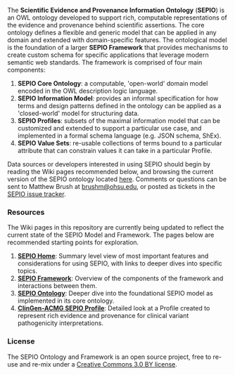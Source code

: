 The **Scientific Evidence and Provenance Information Ontology** (**SEPIO**) is an OWL ontology developed to support rich, computable representations of the evidence and provenance behind scientific assertions. The core ontology defines a flexible and generic model that can be applied in any domain and extended with domain-specific features. The ontological model is the foundation of a larger **SEPIO Framework** that provides mechanisms to create custom schema for specific applications that leverage modern semantic web standards. The framework is comprised of four main components:

1. **SEPIO Core Ontology**: a computable, 'open-world' domain model encoded in the OWL description logic language.
2. **SEPIO Information Model**: provides an informal specification for how terms and design patterns defined in the ontology can be applied as a 'closed-world' model for structuring data.
3. **SEPIO Profiles**: subsets of the maximal information model that can be customized and extended to support a particular use case, and implemented in a formal schema language (e.g. JSON schema, ShEx).
4. **SEPIO Value Sets**: re-usable collections of terms bound to a particular attribute that can constrain values it can take in a particular Profile.

Data sources or developers interested in using SEPIO should begin by reading the Wiki pages recommended below, and browsing the current version of the SEPIO ontology located [here](https://github.com/monarch-initiative/SEPIO-ontology/blob/master/src/ontology/sepio.owl).  Comments or questions can be sent to Matthew Brush at brushm@ohsu.edu, or posted as tickets in the [SEPIO issue tracker](https://github.com/monarch-initiative/SEPIO-ontology/issues).

### Resources
 The Wiki pages  in this  repository are currently being updated to reflect the current state of the SEPIO Model and Framework. The pages below are recommended starting points for exploration.
1. **[SEPIO Home](https://github.com/monarch-initiative/SEPIO-ontology/wiki)**: Summary level view of most important features and considerations for using SEPIO, with links to deeper dives  into specific topics.
2. **[SEPIO Framework](https://github.com/monarch-initiative/SEPIO-ontology/wiki/The-SEPIO-Framework)**: Overview of the  components of the framework and interactions between them.
3. **[SEPIO  Ontology](https://github.com/monarch-initiative/SEPIO-ontology/wiki/The-SEPIO-Ontology)**: Deeper dive into the foundational SEPIO model as implemented in its  core  ontology. 
4. **[ClinGen-ACMG SEPIO Profile](https://github.com/monarch-initiative/SEPIO-ontology/wiki/The-ClinGen-ACMG-Variant-Interpretation-Profile)**: Detailed look at a Profile created to represent rich evidence and provenance  for clinical variant pathogenicity interpretations.
  
### License
The SEPIO Ontology and Framework is an open source project, free to re-use and re-mix under a [Creative Commons 3.0 BY license](https://creativecommons.org/licenses/by/3.0/).




